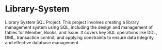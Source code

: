# Library-System
Library System SQL Project: This project involves creating a library management system using SQL, including the design and management of tables for Member, Books, and Issue. It covers key SQL operations like DDL, DML, transaction control, and applying constraints to ensure data integrity and effective database management.
